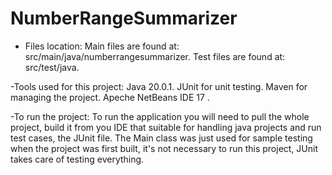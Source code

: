 # NumberRangeSummarizer
- Files location:
    Main files are found at: src/main/java/numberrangesummarizer.
    Test files are found at: src/test/java.
    
-Tools used for this project:
    Java 20.0.1.
    JUnit for unit testing.
    Maven for managing the project.
    Apeche NetBeans IDE 17 .
    
-To run the project:
    To run the application you will need to pull the whole project, build it from you IDE that suitable for handling java projects and run test cases, the JUnit file.
    The Main class was just used for sample testing when the project was first built, it's not necessary to run this project, JUnit takes care of testing everything.
